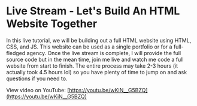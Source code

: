 # Live Stream - Let's Build An HTML Website Together

In this live tutorial, we will be building out a full HTML website using HTML, CSS, and JS. This website can be used as a single portfolio or for a full-fledged agency. Once the live stream is complete, I will provide the full source code but in the mean time, join me live and watch me code a full website from start to finish.  The entire process may take 2-3 hours (it actually took 4.5 hours lol) so you have plenty of time to jump on and ask questions if you need to.

View video on YouTube: [https://youtu.be/wKiN__G5BZQ](https://youtu.be/wKiN__G5BZQ)

